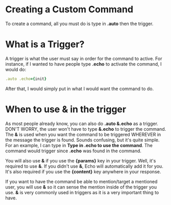 # Creating a Custom Command

To create a command, all you must do is type in **.auto** then the trigger.

# What is a Trigger?

A trigger is what the user must say in order for the command to active. For instance, if I wanted to have people type **.echo** to activate the command, I would do:

```ruby
.auto .echo={init}
```

After that, I would simply put in what I would want the command to do.

# When to use & in the trigger

As most people already know, you can also do **.auto &.echo** as a trigger. DON'T WORRY, the user won't have to type **&.echo** to trigger the command. The **&** is used when you want the command to be triggered WHEREVER in the message the trigger is found. Sounds confusing, but it's quite simple. For an example, I can type in **Type in .echo to use the command**. The command would trigger since **.echo** was found in the command.

You will also use **&** if you use the **{params}** key in your trigger. Well, it's required to use **&**. If you didn't use **&**, Echo will automatically add it for you. It's also required if you use the **{content}** key anywhere in your response.

If you want to have the command be able to mention/target a mentioned user, you will use **&** so it can sense the mention inside of the trigger you use. **&** is very commonly used in triggers as it is a very important thing to have.

